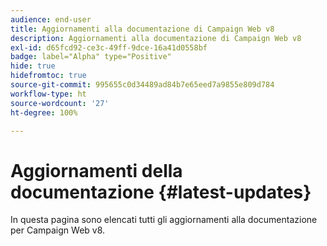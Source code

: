 ```yaml
---
audience: end-user
title: Aggiornamenti alla documentazione di Campaign Web v8
description: Aggiornamenti alla documentazione di Campaign Web v8
exl-id: d65fcd92-ce3c-49ff-9dce-16a41d0558bf
badge: label="Alpha" type="Positive"
hide: true
hidefromtoc: true
source-git-commit: 995655c0d34489ad84b7e65eed7a9855e809d784
workflow-type: ht
source-wordcount: '27'
ht-degree: 100%

---
```


# Aggiornamenti della documentazione {#latest-updates}

In questa pagina sono elencati tutti gli aggiornamenti alla documentazione per Campaign Web v8.
